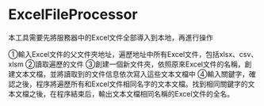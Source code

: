 # ExcelFileProcessor
本工具需要先將服務器中的Excel文件全部導入到本地，再進行操作

①輸入Excel文件的父文件夾地址，遍歷地址中所有Excel文件，包括xlsx、csv、xlsm
②讀取遍歷的文件
③創建一個新文件夾，依照原來Excel文件的名稱，創建文本文檔，並將讀取到的文件信息依次寫入這些文本文檔中
④輸入關鍵字，確認之後，程序將遍歷所有和Excel文件相同名字的文本文檔。找到相同關鍵字的文本文檔之後，在程序結束后，輸出文本文檔相同名稱的Excel文件的全名。
